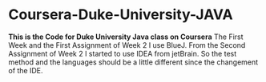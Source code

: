 # Coursera-Duke-University-JAVA

**This is the Code for Duke University Java class on Coursera**
The First Week and the First Assignment of Week 2 I use BlueJ. From the Second Assignment of Week 2 I started to use IDEA from jetBrain. So the test method and the languages should be a little different since the changement of the IDE.
